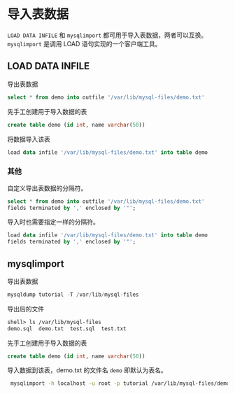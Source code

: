 # 导入表数据

`LOAD DATA INFILE` 和 `mysqlimport` 都可用于导入表数据，两者可以互换。`mysqlimport` 是调用 LOAD 语句实现的一个客户端工具。

## LOAD DATA INFILE

导出表数据

```sql
select * from demo into outfile '/var/lib/mysql-files/demo.txt'
```

先手工创建用于导入数据的表

```sql
create table demo (id int, name varchar(50))
```

将数据导入该表

```sql
load data infile '/var/lib/mysql-files/demo.txt' into table demo
```

### 其他

自定义导出表数据的分隔符。

```sql
select * from demo into outfile '/var/lib/mysql-files/demo.txt' 
fields terminated by ',' enclosed by '"';
```

导入时也需要指定一样的分隔符。

```sql
load data infile '/var/lib/mysql-files/demo.txt' into table demo 
fields terminated by ',' enclosed by '"';
```

## mysqlimport

导出表数据

```sql
mysqldump tutorial -T /var/lib/mysql-files
```

导出后的文件

```txt
shell> ls /var/lib/mysql-files
demo.sql  demo.txt  test.sql  test.txt
```

先手工创建用于导入数据的表

```sql
create table demo (id int, name varchar(50))
```

导入数据到该表，demo.txt 的文件名 `demo` 即默认为表名。

```sh
 mysqlimport -h localhost -u root -p tutorial /var/lib/mysql-files/demo.txt 
```
